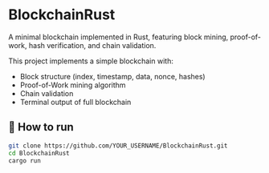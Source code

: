 # BlockchainRust
A minimal blockchain implemented in Rust, featuring block mining, proof-of-work, hash verification, and chain validation.

This project implements a simple blockchain with:

- Block structure (index, timestamp, data, nonce, hashes)
- Proof-of-Work mining algorithm
- Chain validation
- Terminal output of full blockchain

## 🔧 How to run

```bash
git clone https://github.com/YOUR_USERNAME/BlockchainRust.git
cd BlockchainRust
cargo run

